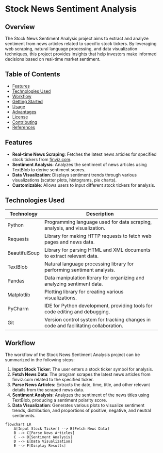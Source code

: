 # Stock News Sentiment Analysis

## Overview
The Stock News Sentiment Analysis project aims to extract and analyze sentiment from news articles related to specific stock tickers. By leveraging web scraping, natural language processing, and data visualization techniques, this project provides insights that help investors make informed decisions based on real-time market sentiment.

## Table of Contents
- [Features](#features)
- [Technologies Used](#technologies-used)
- [Workflow](#workflow)
- [Getting Started](#getting-started)
- [Usage](#usage)
- [Advantages](#advantages)
- [License](#license)
- [Contributing](#contributing)
- [References](#references)

## Features
- **Real-time News Scraping**: Fetches the latest news articles for specified stock tickers from [finviz.com](https://finviz.com).
- **Sentiment Analysis**: Analyzes the sentiment of news articles using TextBlob to derive sentiment scores.
- **Data Visualization**: Displays sentiment trends through various visualizations (scatter plots, histograms, pie charts).
- **Customizable**: Allows users to input different stock tickers for analysis.

## Technologies Used
| Technology          | Description                                                                          |
|---------------------|--------------------------------------------------------------------------------------|
| Python              | Programming language used for data scraping, analysis, and visualization.           |
| Requests            | Library for making HTTP requests to fetch web pages and news data.                 |
| BeautifulSoup       | Library for parsing HTML and XML documents to extract relevant data.                |
| TextBlob            | Natural language processing library for performing sentiment analysis.               |
| Pandas              | Data manipulation library for organizing and analyzing sentiment data.              |
| Matplotlib          | Plotting library for creating various visualizations.                               |
| PyCharm             | IDE for Python development, providing tools for code editing and debugging.        |
| Git                 | Version control system for tracking changes in code and facilitating collaboration.  |

## Workflow
The workflow of the Stock News Sentiment Analysis project can be summarized in the following steps:

1. **Input Stock Ticker**: The user enters a stock ticker symbol for analysis.
2. **Fetch News Data**: The program scrapes the latest news articles from finviz.com related to the specified ticker.
3. **Parse News Articles**: Extracts the date, time, title, and other relevant details from the scraped news data.
4. **Sentiment Analysis**: Analyzes the sentiment of the news titles using TextBlob, producing a sentiment polarity score.
5. **Data Visualization**: Generates various plots to visualize sentiment trends, distribution, and proportions of positive, negative, and neutral sentiments.

```mermaid
flowchart LR
    A[Input Stock Ticker] --> B[Fetch News Data]
    B --> C[Parse News Articles]
    C --> D[Sentiment Analysis]
    D --> E[Data Visualization]
    E --> F[Display Results]

